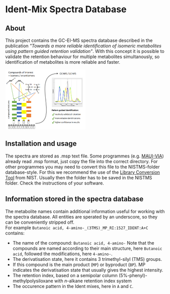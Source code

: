 # Ident-Mix Spectra Database

## About

This project contains the GC-EI-MS spectra database described in the publication _"Towards a more reliable identification of isomeric
metabolites using pattern guided retention validation"_. With this concept it is possible to validate the retention behaviour for multiple metabolites simultanously, so identification of metabolites is more reliable and faster.

<img src=images/abstract.png width = "50%">

## Installation and usage

The spectra are stored as .msp text file. Some programmes (e.g. [MAUI-VIA](https://www.frontiersin.org/articles/10.3389/fbioe.2014.00084/full])) already read .msp format, just copy the file into the correct directory. 
For other programmes you may need to convert this file to the NISTMS-folder database-style. For this we recommend the use of the [Library Conversion Tool](https://chemdata.nist.gov/mass-spc/ms-search/Library_conversion_tool.html) from NIST.
Usually then the folder has to be saved in the NISTMS folder. Check the instructions of your software. 

## Information stored in the spectra database

The metabolite names contain additional information useful for working with the spectra database. All entities are sperated by an underscore, so they can be conveniently stripped off.    
For example `Butanoic acid, 4-amino-_(3TMS)_MP_RI:1527_IDENT:A+C` contains:
 * The name of the compound: `Butanoic acid, 4-amino-` Note that the compounds are named according to their main structure, here `Butanoic acid`, followed the modifications, here `4-amino-`.
 * The derivatisation state, here it contains 3 trimethyl-silyl (TMS) groups.
 * If this compound is the main product (`MP`) or byproduct (`BP`). MP indicates the derivatisation state that usually gives the highest intensity. 
 * The retention index, based on a semipolar column (5%-phenyl)-methylpolysiloxane with _n_-alkane retention index system
 * The occurence pattern in the Ident mixes, here in `A` and `C`.
